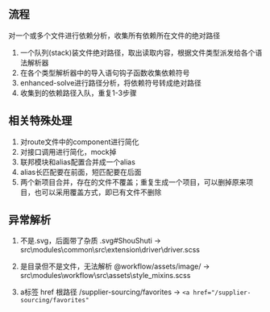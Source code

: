 ## 流程
对一个或多个文件进行依赖分析，收集所有依赖所在文件的绝对路径

1. 一个队列(stack)装文件绝对路径，取出读取内容，根据文件类型派发给各个语法解析器
2. 在各个类型解析器中的导入语句钩子函数收集依赖符号
3. enhanced-solve进行路径分析，将依赖符号转成绝对路径
4. 收集到的依赖路径入队，重复1-3步骤

## 相关特殊处理
1. 对route文件中的component进行简化
2. 对接口调用进行简化，mock掉
3. 联邦模块和alias配置合并成一个alias
4. alias长匹配要在前面，短匹配要在后面
5. 两个新项目合并，存在的文件不覆盖；重复生成一个项目，可以删掉原来项目，也可以采用覆盖方式，即已有文件不删除

## 异常解析
1. 不是.svg，后面带了杂质
.svg#ShouShuti  -> src\modules\common\src\extension\driver\driver.scss

2. 是目录但不是文件，无法解析
@workflow/assets/image/ -> src\modules\workflow\src\assets\style\_mixins.scss 

3. a标签 href 根路径
/supplier-sourcing/favorites -> `<a href="/supplier-sourcing/favorites"`